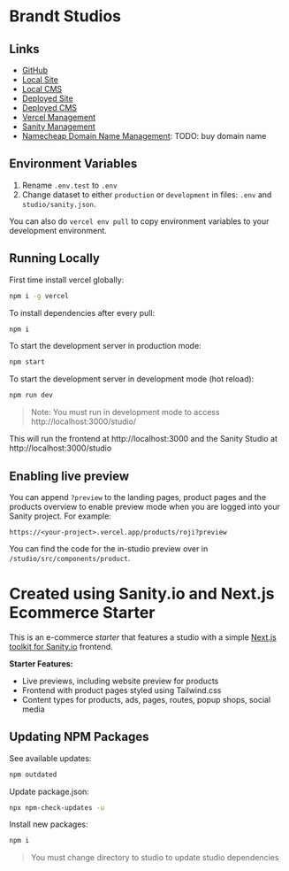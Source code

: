 # Brandt Studios

## Links
- [GitHub](https://github.com/jeremiahbrandt/brandt-studios)
- [Local Site](http://localhost:3000/)
- [Local CMS](http://localhost:3000/studio)
- [Deployed Site](https://brandt-studios.vercel.app/)
- [Deployed CMS](https://brandt-studios.vercel.app/studio)
- [Vercel Management](https://vercel.com/jeremiahbrandt/brandt-studios)
- [Sanity Management](https://www.sanity.io/manage/personal/project/xn2t3gzy)
- [Namecheap Domain Name Management](https://namecheap.com/): TODO: buy domain name

## Environment Variables
1. Rename `.env.test` to `.env`
2. Change dataset to either `production` or `development` in files: `.env` and `studio/sanity.json`.

You can also do `vercel env pull` to copy environment variables to your development environment.

## Running Locally
First time install vercel globally:
```bash
npm i -g vercel
```

To install dependencies after every pull:
```bash
npm i
```

To start the development server in production mode:
```bash
npm start
```

To start the development server in development mode (hot reload):
```bash
npm run dev
```
> Note: You must run in development mode to access http://localhost:3000/studio/

This will run the frontend at http://localhost:3000 and the Sanity Studio at http://localhost:3000/studio

## Enabling live preview

You can append `?preview` to the landing pages, product pages and the products overview to enable preview mode when you are logged into your Sanity project. For example:

`https://<your-project>.vercel.app/products/roji?preview`

You can find the code for the in-studio preview over in `/studio/src/components/product`.


# Created using Sanity.io and Next.js Ecommerce Starter

This is an e-commerce *starter* that features a studio with a simple [Next.js toolkit for Sanity.io](https://github.com/sanity-io/next-sanity) frontend.

**Starter Features:**

* Live previews, including website preview for products
* Frontend with product pages styled using Tailwind.css
* Content types for products, ads, pages, routes, popup shops, social media

## Updating NPM Packages
See available updates:
```bash
npm outdated
```

Update package.json:
```bash
npx npm-check-updates -u
```

Install new packages:
```bash
npm i
```
> You must change directory to studio to update studio dependencies
